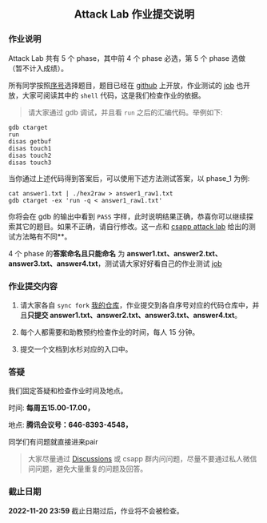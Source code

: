 ## <center>Attack Lab 作业提交说明</center>

### 作业说明

Attack Lab 共有 5 个 phase，其中前 4 个 phase 必选，第 5 个 phase 选做 （暂不计入成绩）。

所有同学按照[序号](https://docs.qq.com/sheet/DRWpBcHpscWFHb2NG?tab=7j3vho)选择题目，题目已经在 [github](https://github.com/zjpedu/Computer-Systems-Labs/tree/main/lab4/attack-handout) 上开放，作业测试的 [job](https://github.com/zjpedu/Computer-Systems-Labs/blob/main/.github/workflows/attacklab.yml) 也开放，大家可阅读其中的 `shell` 代码，这是我们检查作业的依据。

> 请大家通过 gdb 调试，并且看 `run` 之后的汇编代码。举例如下:

```shell
gdb ctarget
run
disas getbuf
disas touch1
disas touch2
disas touch3
```

当你通过上述代码得到答案后，可以使用下述方法测试答案，以 phase_1 为例:

```shell
cat answer1.txt | ./hex2raw > answer1_raw1.txt
gdb ctarget -ex 'run -q < answer1_raw1.txt'
```

你将会在 gdb 的输出中看到 `PASS` 字样，此时说明结果正确，恭喜你可以继续探索其它的题目。如果不正确，请自行修改。这一点和 [csapp attack lab](http://csapp.cs.cmu.edu/3e/attacklab.pdf) 给出的测试方法略有不同**。


4 个 phase 的**答案命名且只能命名** 为 **answer1.txt、answer2.txt、answer3.txt、answer4.txt**，测试请大家好好看自己的作业测试 [job](https://github.com/zjpedu/Computer-Systems-Labs/blob/main/.github/workflows/attacklab.yml)

### 作业提交内容

1. 请大家各自 `sync fork` [我的仓库](https://github.com/zjpedu/Computer-Systems-Labs)，作业提交到各自序号对应的代码仓库中，并且**只提交 answer1.txt、answer2.txt、answer3.txt、answer4.txt**。

2. 每个人都需要和助教预约检查作业的时间，每人 15 分钟。

3. 提交一个文档到水杉对应的入口中。

### 答疑

我们固定答疑和检查作业时间及地点。

时间: **每周五15.00-17.00，**

地点: **腾讯会议号：646-8393-4548，**

同学们有问题就直接进来pair

> 大家尽量通过 [Discussions](https://github.com/zjpedu/Computer-Systems-Labs/discussions) 或 csapp 群内问问题，尽量不要通过私人微信问问题，避免大量重复的问题及回答。

### 截止日期

**2022-11-20 23:59** 截止日期过后，作业将不会被检查。
